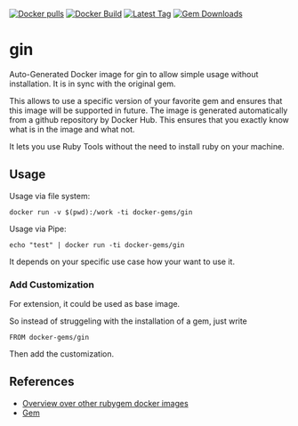 [![Docker pulls](https://img.shields.io/docker/pulls/rubygem/gin.svg)](https://hub.docker.com/r/rubygem/gin/)
[![Docker Build](https://img.shields.io/docker/automated/rubygem/gin.svg)](https://hub.docker.com/r/rubygem/gin/)
[![Latest Tag](https://img.shields.io/github/tag/docker-rubygem/gin.svg)](https://hub.docker.com/r/rubygem/gin/)
[![Gem Downloads](https://img.shields.io/gem/dt/gin.svg)](https://rubygems.org/gems/gin/)
# gin

Auto-Generated Docker image for gin to allow simple usage without installation.
It is in sync with the original gem.

This allows to use a specific version of your favorite gem and ensures that this image will be supported in future.
The image is generated automatically from a github repository by Docker Hub.
This ensures that you exactly know what is in the image and what not.

It lets you use Ruby Tools without the need to install ruby on your machine.

## Usage

Usage via file system:

`docker run -v $(pwd):/work -ti docker-gems/gin`

Usage via Pipe:

`echo "test" | docker run -ti docker-gems/gin`

It depends on your specific use case how your want to use it.

### Add Customization

For extension, it could be used as base image.

So instead of struggeling with the installation of a gem, just write

`FROM docker-gems/gin`

Then add the customization.

## References

 - [Overview over other rubygem docker images](https://github.com/thinkbot/docker-rubygem)
 - [Gem](https://rubygems.org/gems/gin/)
